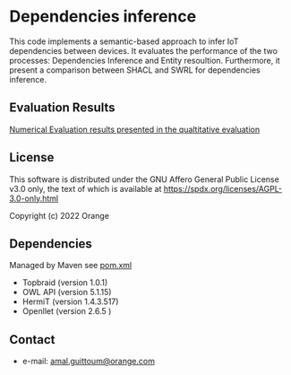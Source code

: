 Dependencies inference
======


This code implements a semantic-based approach to infer IoT dependencies between devices. It evaluates the performance of the two processes: Dependencies Inference and Entity resoultion. Furthermore, it present a comparison between SHACL and SWRL for dependencies inference.

## Evaluation Results
[Numerical Evaluation results presented in the qualtitative evaluation ](https://github.com/Orange-OpenSource/ISWC-ReasoningCode/blob/master/EvaluationResults.xlsx)
## License
 
 
 This software is distributed under the GNU Affero General Public License v3.0 only,
 the text of which is available at https://spdx.org/licenses/AGPL-3.0-only.html

Copyright (c) 2022 Orange

## Dependencies
Managed by Maven see [pom.xml](https://gitlab.tech.orange/device-management-a-r/recherche/these/these_collaborative_iot_dm/reasonningcode/-/blob/main/pom.xml)
* Topbraid (version 1.0.1)
* OWL API (version 5.1.15)
* HermiT (version 1.4.3.517)
* Openllet (version 2.6.5 )
        
    
## Contact
 * e-mail: amal.guittoum@orange.com

